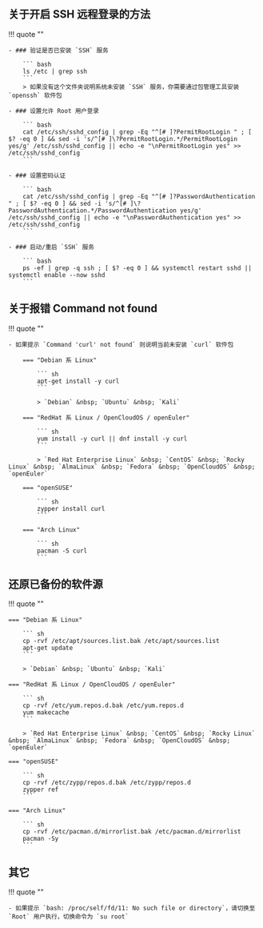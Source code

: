 
## 关于开启 SSH 远程登录的方法

!!! quote ""

    - ### 验证是否已安装 `SSH` 服务

        ``` bash
        ls /etc | grep ssh
        ```
        > 如果没有这个文件夹说明系统未安装 `SSH` 服务，你需要通过包管理工具安装 `openssh` 软件包

    - ### 设置允许 Root 用户登录

        ``` bash
        cat /etc/ssh/sshd_config | grep -Eq "^[# ]?PermitRootLogin " ; [ $? -eq 0 ] && sed -i 's/^[# ]\?PermitRootLogin.*/PermitRootLogin yes/g' /etc/ssh/sshd_config || echo -e "\nPermitRootLogin yes" >> /etc/ssh/sshd_config
        ```

    - ### 设置密码认证

        ``` bash
        cat /etc/ssh/sshd_config | grep -Eq "^[# ]?PasswordAuthentication " ; [ $? -eq 0 ] && sed -i 's/^[# ]\?PasswordAuthentication.*/PasswordAuthentication yes/g' /etc/ssh/sshd_config || echo -e "\nPasswordAuthentication yes" >> /etc/ssh/sshd_config
        ```

    - ### 启动/重启 `SSH` 服务

        ``` bash
        ps -ef | grep -q ssh ; [ $? -eq 0 ] && systemctl restart sshd || systemctl enable --now sshd
        ```


## 关于报错 Command not found

!!! quote ""

    - 如果提示 `Command 'curl' not found` 则说明当前未安装 `curl` 软件包

        === "Debian 系 Linux"

            ``` sh
            apt-get install -y curl
            ```

            > `Debian` &nbsp; `Ubuntu` &nbsp; `Kali`

        === "RedHat 系 Linux / OpenCloudOS / openEuler"

            ``` sh
            yum install -y curl || dnf install -y curl
            ```

            > `Red Hat Enterprise Linux` &nbsp; `CentOS` &nbsp; `Rocky Linux` &nbsp; `AlmaLinux` &nbsp; `Fedora` &nbsp; `OpenCloudOS` &nbsp; `openEuler`

        === "openSUSE"

            ``` sh
            zypper install curl
            ```

        === "Arch Linux"

            ``` sh
            pacman -S curl
            ```

## 还原已备份的软件源

!!! quote ""

    === "Debian 系 Linux"

        ``` sh
        cp -rvf /etc/apt/sources.list.bak /etc/apt/sources.list
        apt-get update
        ```

        > `Debian` &nbsp; `Ubuntu` &nbsp; `Kali`

    === "RedHat 系 Linux / OpenCloudOS / openEuler"

        ``` sh
        cp -rvf /etc/yum.repos.d.bak /etc/yum.repos.d
        yum makecache
        ```

        > `Red Hat Enterprise Linux` &nbsp; `CentOS` &nbsp; `Rocky Linux` &nbsp; `AlmaLinux` &nbsp; `Fedora` &nbsp; `OpenCloudOS` &nbsp; `openEuler`

    === "openSUSE"

        ``` sh
        cp -rvf /etc/zypp/repos.d.bak /etc/zypp/repos.d
        zypper ref
        ```

    === "Arch Linux"

        ``` sh
        cp -rvf /etc/pacman.d/mirrorlist.bak /etc/pacman.d/mirrorlist
        pacman -Sy
        ```

## 其它

!!! quote ""

    - 如果提示 `bash: /proc/self/fd/11: No such file or directory`，请切换至 `Root` 用户执行，切换命令为 `su root`

